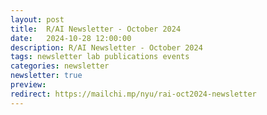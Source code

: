 ```yaml
---
layout: post
title:  R/AI Newsletter - October 2024
date:   2024-10-28 12:00:00
description: R/AI Newsletter - October 2024
tags: newsletter lab publications events
categories: newsletter
newsletter: true
preview: 
redirect: https://mailchi.mp/nyu/rai-oct2024-newsletter
---
```

